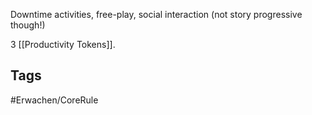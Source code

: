 Downtime activities, free-play, social interaction (not story progressive though!)

3 [[Productivity Tokens]].

## Tags
#Erwachen/CoreRule

